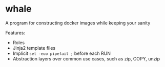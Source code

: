 # whale
A program for constructing docker images while keeping your sanity

Features:

* Roles
* Jinja2 template files
* Implicit `set -euo pipefail ;` before each RUN
* Abstraction layers over common use cases, such as zip, COPY, unzip
